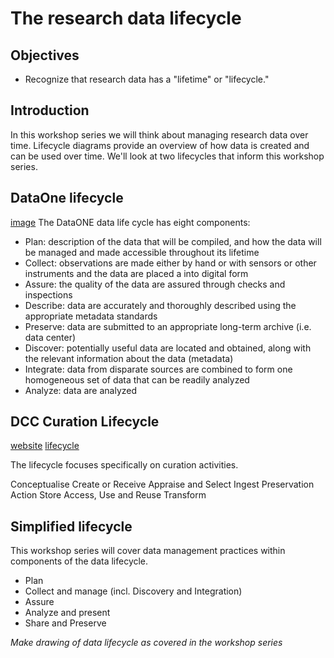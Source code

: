 # The research data lifecycle
## Objectives
- Recognize that research data has a "lifetime" or "lifecycle."

## Introduction
In this workshop series we will think about managing research data over time. Lifecycle diagrams provide an overview of how data is created and can be used over time. We'll look at two lifecycles that inform this workshop series.

## DataOne lifecycle
[image](../dataone-data_lifecycle-image.png)
The DataONE data life cycle has eight components:

- Plan: description of the data that will be compiled, and how the data will be managed and made accessible throughout its lifetime
- Collect: observations are made either by hand or with sensors or other instruments and the data are placed a into digital form
- Assure: the quality of the data are assured through checks and inspections
- Describe: data are accurately and thoroughly described using the appropriate metadata standards
- Preserve: data are submitted to an appropriate long-term archive (i.e. data center)
- Discover: potentially useful data are located and obtained, along with the relevant information about the data (metadata)
- Integrate: data from disparate sources are combined to form one homogeneous set of data that can be readily analyzed
- Analyze: data are analyzed

## DCC Curation Lifecycle
[website](http://www.dcc.ac.uk/resources/curation-lifecycle-model)
[lifecycle](http://www.dcc.ac.uk/sites/default/files/documents/publications/DCCLifecycle.pdf)

The lifecycle focuses specifically on curation activities. 

Conceptualise 
Create or Receive
Appraise and Select 
Ingest
Preservation Action
Store 
Access, Use and Reuse 
Transform


## Simplified lifecycle
This workshop series will cover data management practices within components of the data lifecycle.

- Plan
- Collect and manage (incl. Discovery and Integration)
- Assure 
- Analyze and present
- Share and Preserve

*Make drawing of data lifecycle as covered in the workshop series*